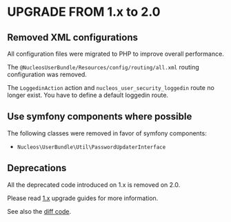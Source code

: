 UPGRADE FROM 1.x to 2.0
=======================

## Removed XML configurations

All configuration files were migrated to PHP to improve overall performance.

The `@NucleosUserBundle/Resources/config/routing/all.xml` routing configuration was removed.

The `LoggedinAction` action and `nucleos_user_security_loggedin` route no longer exist.
You have to define a default loggedin route.

## Use symfony components where possible

The following classes were removed in favor of symfony components:

- `Nucleos\UserBundle\Util\PasswordUpdaterInterface`

## Deprecations

All the deprecated code introduced on 1.x is removed on 2.0.

Please read [1.x](https://github.com/nucleos/NucleosUserBundle/tree/1.x) upgrade guides for more information.

See also the [diff code](https://github.com/nucleos/NucleosUserBundle/compare/1.x...2.0.0).
